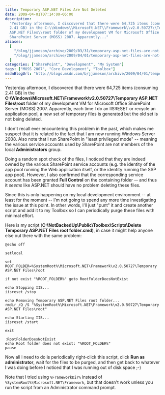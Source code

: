 ```yaml
---
title: Temporary ASP.NET Files Are Not Deleted
date: 2009-04-01T07:14:00-06:00
description:
  "Yesterday afternoon, I discovered that there were 64,725 items (consuming
  2.41 GB) in the C:\\Windows\\Microsoft.NET\\Framework\\v2.0.50727\\Temporary
  ASP.NET Files\\root folder of my development VM for Microsoft Office
  SharePoint Server (MOSS) 2007. Apparently..."
aliases:
  [
    "/blog/jjameson/archive/2009/03/31/temporary-asp-net-files-are-not-deleted.aspx",
    "/blog/jjameson/archive/2009/04/01/temporary-asp-net-files-are-not-deleted.aspx",
  ]
categories: ["SharePoint", "Development", "My System"]
tags: ["MOSS 2007", "Core Development", "Toolbox"]
msdnBlogUrl: "http://blogs.msdn.com/b/jjameson/archive/2009/04/01/temporary-asp-net-files-are-not-deleted.aspx"
---
```


Yesterday afternoon, I discovered that there were 64,725 items (consuming 2.41
GB) in the **C:\Windows\Microsoft.NET\Framework\v2.0.50727\Temporary ASP.NET
Files\root** folder of my development VM for Microsoft Office SharePoint Server
(MOSS) 2007. Apparently, each time I do an IISRESET or recycle an application
pool, a new set of temporary files is generated but the old set is not being
deleted.

I don't recall ever encountering this problem in the past, which makes me
suspect that it is related to the fact that I am now running Windows Server
2008. Also note that I run SharePoint in "least privileged mode" -- meaning the
various service accounts used by SharePoint are not members of the local
**Administrators** group.

Doing a random spot check of the files, I noticed that they are indeed owned by
the various SharePoint service accounts (e.g. the identity of the app pool
running the Web application itself, or the identity running the SSP app pool).
However, I also confirmed that the corresponding service account has been
granted **Full Control** on the containing folder -- and thus it _seems_ like
ASP.NET should have no problem deleting these files.

Since this is only happening on my local development environment -- at least for
the moment -- I'm not going to spend any more time investigating the issue at
this point. In other words, I'll just "punt" it and create another script and
add it to my Toolbox so I can periodically purge these files with minimal
effort.

Here is my script (**C:\NotBackedUp\Public\Toolbox\Scripts\Delete Temporary
ASP.NET Files root folder.cmd**), in case it might help anyone else out there
with the same problem:

```Batch
@echo off

setlocal

set ROOT_FOLDER=%SystemRoot%\Microsoft.NET\Framework\v2.0.50727\Temporary ASP.NET Files\root

if not exist "%ROOT_FOLDER%" goto RootFolderDoesNotExist

echo Stopping IIS...
iisreset /stop

echo Removing Temporary ASP.NET Files root folder...
rmdir /Q /S "%SystemRoot%\Microsoft.NET\Framework\v2.0.50727\Temporary ASP.NET Files\root"

echo Starting IIS...
iisreset /start

exit

:RootFolderDoesNotExist
echo Root folder does not exist: "%ROOT_FOLDER%"
pause
```

Now all I need to do is periodically right-click this script, click **Run as
administrator**, wait for the files to be purged, and then get back to whatever
I was doing before I noticed that I was running out of disk space ;-)

Note that I tried using `%FrameworkDir%` instead of
`%SystemRoot%\Microsoft.NET\Framework`, but that doesn't work unless you run the
script from an Administrator command prompt.
